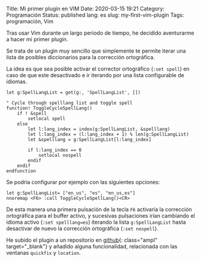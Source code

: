 Title: Mi primer plugin en VIM
Date: 2020-03-15 19:21
Category: Programación
Status: published
lang: es
slug: my-first-vim-plugin
Tags: programación, Vim

Tras usar Vim durante un largo periodo de tiempo, he decidido aventurarme a hacer mi primer plugin.

Se trata de un plugin muy sencillo que simplemente te permite iterar una lista de posibles diccionarios para la corrección ortográfica.

La idea es que sea posible activar el corrector ortográfico (`:set spell`) en caso de que este desactivado e ir iterando por una lista configurable de idiomas.

``` vim
let g:SpellLangList = get(g:, 'SpellLangList', [])

" Cycle through spelllang list and toggle spell
function! ToggleCycleSpellLang()
    if ! &spell
        setlocal spell
    else
        let l:lang_index = index(g:SpellLangList, &spelllang)
        let l:lang_index = (l:lang_index + 1) % len(g:SpellLangList)
        let &spelllang = g:SpellLangList[l:lang_index]

        if l:lang_index == 0
            setlocal nospell
        endif
    endif
endfunction
```

Se podría configurar por ejemplo con las siguientes opciones:

``` vim
let g:SpellLangList= ["en_us", "es", "en_us,es"]
nnoremap <F6> :call ToggleCycleSpellLang()<CR>
```

De esta manera una primera pulsación de la tecla `F6` activaría la corrección ortográfica para el buffer activo, y sucesivas pulsaciones irían cambiando el idioma activo (`:set spelllang=es`) iterando la lista `g:SpellLangList` hasta desactivar de nuevo la corrección ortográfica (`:set nospell`).

He subido el plugin a un repositorio en [github](https://github.com/asierrayk/vim-toggle){: class="ampl" target="_blank"} y añadido alguna funcionalidad, relacionada con las ventanas `quickfix` y `location`.
